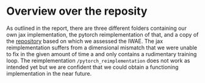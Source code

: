 # Overview over the reposity
As outlined in the report, there are three different folders containing our own jax implementation, 
the pytorch reimplementation of that, and a copy of the 
[repository](https://github.com/xqding/Importance_Weighted_Autoencoders/blob/master/model/vae_models.py) 
based on which we assessed the IWAE. 
The jax reimplementation suffers from a dimensional mismatch that we were unable to fix in the given amount 
of time a and only contains a rudimentary training loop.
The reimplementation `/pytorch_reimplementation` does not work as intended yet but we are confident that we
could obtain a functioning implementation in the near future.

